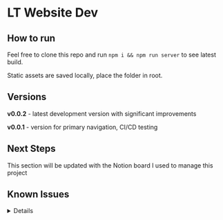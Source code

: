 # LT Website Dev

## How to run

Feel free to clone this repo and run `npm i && npm run server` to see latest build.

Static assets are saved locally, place the folder in root.

## Versions

**v0.0.2** - latest development version with significant improvements

**v0.0.1** - version for primary navigation, CI/CD testing

## Next Steps

This section will be updated with the Notion board I used to manage this project

## Known Issues

<details>
  
  - [ ] drawer "Play Now" button text doesn't match theme
  - [x] breakpoints are manually set
  - [ ] logo image is like 400kb


</details>
